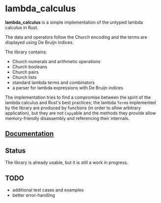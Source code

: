# lambda_calculus

**lambda_calculus** is a simple implementation of the untyped lambda calculus in Rust.

The data and operators follow the Church encoding and the terms are displayed using De Bruijn indices.

The library contains:

- Church numerals and arithmetic operations
- Church booleans
- Church pairs
- Church lists
- standard lambda terms and combinators
- a parser for lambda expressions with De Bruijn indices

The implementation tries to find a compromise between the spirit of the lambda calculus and Rust's
best practices; the lambda `Term`s implemented by the library are produced by functions (in order
to allow arbitrary application), but they are not `Copy`able and the methods they provide allow
memory-friendly disassembly and referencing their internals.

## [Documentation](https://docs.rs/lambda_calculus)

## Status

The library is already usable, but it is still a work in progress.

## TODO

- additional test cases and examples
- better error-handling
